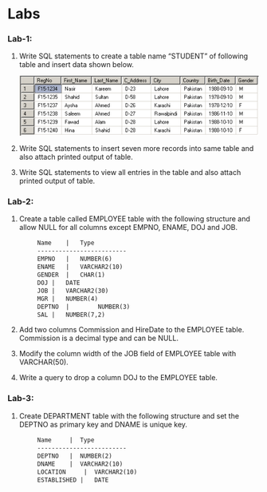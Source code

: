 # Labs
### Lab-1:
1. Write SQL statements to create a table name “STUDENT” of following table and insert data shown below.
   
      ![img.png](../resources/img.png)
2. Write SQL statements to insert seven more records into same table and also attach printed output of table.
3. Write SQL statements to view all entries in the table and also attach printed output of table.
### Lab-2:
1. Create a table called EMPLOYEE table with the following structure and allow NULL for all columns except EMPNO, ENAME, DOJ and JOB.

            Name 	|	Type
            -------------------------
            EMPNO 	|	NUMBER(6)
            ENAME	|	VARCHAR2(10)
            GENDER	|	CHAR(1)
            DOJ	|	DATE
            JOB	|	VARCHAR2(30)
            MGR	|	NUMBER(4)
            DEPTNO 	|        NUMBER(3)
            SAL	|	NUMBER(7,2)
2. Add two columns Commission and HireDate to the EMPLOYEE table. Commission is a decimal type and can be NULL.
3. Modify the column width of the JOB field of EMPLOYEE table with VARCHAR(50).
4. Write a query to drop a column DOJ to the EMPLOYEE table.
### Lab-3:
1. Create DEPARTMENT table with the following structure and set the DEPTNO as primary key and DNAME is unique key.

            Name	 |	Type
            -------------------------
            DEPTNO	 |	NUMBER(2)
            DNAME	 |	VARCHAR2(10)
            LOCATION	 |	VARCHAR2(10)
            ESTABLISHED |	DATE

